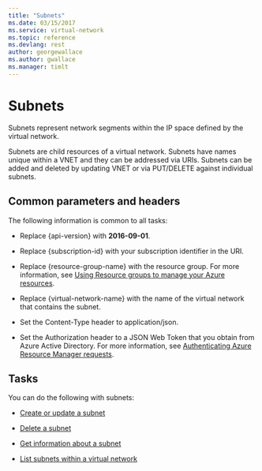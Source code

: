 ```yaml
---
title: "Subnets"
ms.date: 03/15/2017
ms.service: virtual-network
ms.topic: reference
ms.devlang: rest
author: georgewallace
ms.author: gwallace
ms.manager: timlt
---
```

# Subnets
Subnets represent network segments within the IP space defined by the virtual network.  
  
 Subnets are child resources of a virtual network. Subnets have names unique within a VNET and they can be addressed via URIs. Subnets can be added and deleted by updating VNET or via PUT/DELETE against individual subnets.  
  
##  <a name="bk_common"></a> Common parameters and headers  
 The following information is common to all tasks:  
  
-   Replace {api-version} with **2016-09-01**.  
  
-   Replace {subscription-id} with your subscription identifier in the URI.  
  
-   Replace {resource-group-name} with the resource group. For more information, see [Using Resource groups to manage your Azure resources](http://azure.microsoft.com/documentation/articles/azure-preview-portal-using-resource-groups).  
  
-   Replace {virtual-network-name} with the name of the virtual network that contains the subnet.  
  
-   Set the Content-Type header to application/json.  
  
-   Set the Authorization header to a JSON Web Token that you obtain from Azure Active Directory. For more information, see [Authenticating Azure Resource Manager requests](../../index.md).  
  
## Tasks  
 You can do the following with subnets:  
  
-   [Create or update a subnet](create-or-update-a-subnet.md)  
  
-   [Delete a subnet](delete-a-subnet.md)  
  
-   [Get information about a subnet](get-information-about-a-subnet.md)  
  
-   [List subnets within a virtual network](list-subnets-within-a-virtual-network.md)
